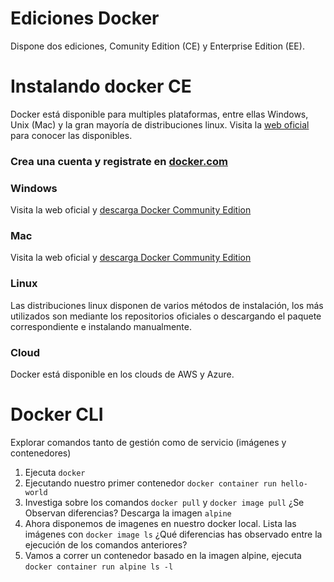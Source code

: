 # Ediciones Docker
Dispone dos ediciones, Comunity Edition (CE) y Enterprise Edition (EE).

# Instalando docker CE
Docker está disponible para multiples plataformas, entre ellas Windows, Unix (Mac) y la gran mayoría de distribuciones linux. 
Visita la [web oficial](https://docs.docker.com/install/#supported-platforms) para conocer las disponibles.

### Crea una cuenta y registrate en [docker.com](https://store.docker.com/signup?next=%2Feditions%2Fcommunity%2Fdocker-ce-desktop-windows%3Ftab%3Dreviews)

### Windows
Visita la web oficial y [descarga Docker Community Edition](https://store.docker.com/editions/community/docker-ce-desktop-windows)

### Mac
Visita la web oficial y [descarga Docker Community Edition](https://store.docker.com/editions/community/docker-ce-desktop-mac)

### Linux
Las distribuciones linux disponen de varios métodos de instalación, los más utilizados son mediante los repositorios oficiales o descargando el paquete correspondiente e instalando manualmente.

### Cloud
Docker está disponible en los clouds de AWS y Azure.

# Docker CLI
Explorar comandos tanto de gestión como de servicio (imágenes y contenedores)
1. Ejecuta `docker`
2. Ejecutando nuestro primer contenedor `docker container run hello-world`
3. Investiga sobre los comandos `docker pull` y `docker image pull` ¿Se Observan diferencias? Descarga la imagen `alpine`
4. Ahora disponemos de imagenes en nuestro docker local. Lista las imágenes con `docker image ls` ¿Qué diferencias has observado entre la ejecución de los comandos anteriores?
5. Vamos a correr un contenedor basado en la imagen alpine, ejecuta `docker container run alpine ls -l` 
